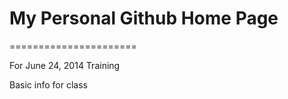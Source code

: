 # My Personal Github Home Page
======================

For June 24, 2014 Training

Basic info for class
